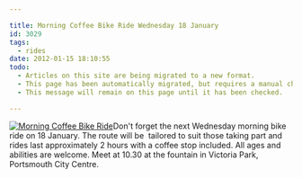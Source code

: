 ```yaml
---

title: Morning Coffee Bike Ride Wednesday 18 January
id: 3029
tags:
  - rides
date: 2012-01-15 18:10:55
todo:
  - Articles on this site are being migrated to a new format.
  - This page has been automatically migrated, but requires a manual check-&-tune to ensure the format and links all work as expected.
  - This message will remain on this page until it has been checked.

---
```


[![Morning Coffee Bike Ride](http://www.pompeybug.co.uk/wp-content/uploads/2012/01/Bicycle-coffee-300x199.jpg "Morning Coffee Bike Ride")](/assets/Bicycle-coffee.jpg)Don't forget the next Wednesday morning bike ride on 18 January. The route will be  tailored to suit those taking part and rides last approximately 2 hours with a coffee stop included. All ages and abilities are welcome. Meet at 10.30 at the fountain in Victoria Park, Portsmouth City Centre.